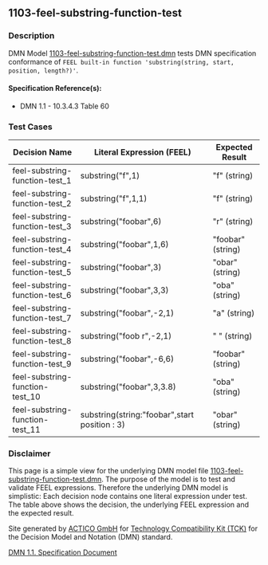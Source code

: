 1103-feel-substring-function-test
--------------------

### Description ###

DMN Model [1103-feel-substring-function-test.dmn](./1103-feel-substring-function-test.dmn) tests DMN specification conformance of `FEEL built-in function 'substring(string, start, position, length?)'`.

#### Specification Reference(s): ####
 * DMN 1.1 - 10.3.4.3 Table 60

### Test Cases ###

|Decision Name| Literal Expression (FEEL) | Expected Result|
|-------------|-------------------------- |----------------|
|feel-substring-function-test_1|substring("f",1)|"f" (string)|
|feel-substring-function-test_2|substring("f",1,1)|"f" (string)|
|feel-substring-function-test_3|substring("foobar",6)|"r" (string)|
|feel-substring-function-test_4|substring("foobar",1,6)|"foobar" (string)|
|feel-substring-function-test_5|substring("foobar",3)|"obar" (string)|
|feel-substring-function-test_6|substring("foobar",3,3)|"oba" (string)|
|feel-substring-function-test_7|substring("foobar",-2,1)|"a" (string)|
|feel-substring-function-test_8|substring("foob r",-2,1)|" " (string)|
|feel-substring-function-test_9|substring("foobar",-6,6)|"foobar" (string)|
|feel-substring-function-test_10|substring("foobar",3,3.8)|"oba" (string)|
|feel-substring-function-test_11|substring(string:"foobar",start position : 3)|"obar" (string)|

         

### Disclaimer ###
This page is a simple view for the underlying DMN model file [1103-feel-substring-function-test.dmn](./1103-feel-substring-function-test.dmn).
The purpose of the model is to test and validate FEEL expressions. Therefore the underlying DMN model is simplistic:
Each decision node contains one literal expression under test. The table above shows the decision, the underlying FEEL expression and the expected result.

Site generated by [ACTICO GmbH](https://actico.com) for [Technology Compatibility Kit (TCK)](https://dmn-tck.github.io/tck/) for the Decision Model and Notation (DMN) standard.

[DMN 1.1. Specification Document](http://www.omg.org/spec/DMN/1.1/) 
  